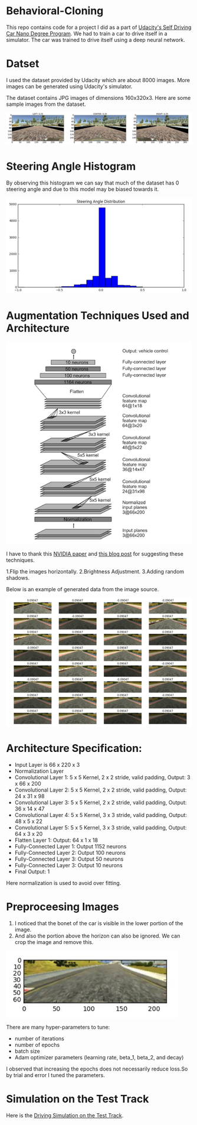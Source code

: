 # Behavioral-Cloning

This repo contains code for a project I did as a part of [Udacity's Self Driving Car Nano Degree Program](https://www.udacity.com/drive). We had to train a car to drive itself in a simulator. The car was trained to drive itself using a deep neural network.

# Datset

I used the dataset provided by Udacity which are about 8000 images. More images can be generated using Udacity's simulator.

The dataset contains JPG images of dimensions 160x320x3. Here are some sample images from the dataset.

![Sample Images](resource_for_readme/cameraimages.JPG)

# Steering Angle Histogram

By observing this histogram we can say that much of the dataset has 0 steering angle and due to this model may be biased towards it.

![Steering Angle Histogram](resource_for_readme/histogram.JPG)

# Augmentation Techniques Used and Architecture

![Nvidia's Architecture](resource_for_readme/nvidia_architecture.png)

I have to thank this [NVIDIA paper](http://images.nvidia.com/content/tegra/automotive/images/2016/solutions/pdf/end-to-end-dl-using-px.pdf) and [this blog post](https://chatbotslife.com/using-augmentation-to-mimic-human-driving-496b569760a9#.d779iwp28) for suggesting these techniques.

1.Flip the images horizontally.
2.Brightness Adjustment.
3.Adding random shadows.

Below is an example of generated data from the image source.

![Sample Generated Data](resource_for_readme/preprocessing.JPG)

# Architecture Specification:

- Input Layer is 66 x 220 x 3
- Normalization Layer
- Convolutional Layer 1: 5 x 5 Kernel, 2 x 2 stride, valid padding, Output: 3 x 66 x 200
- Convolutional Layer 2: 5 x 5 Kernel, 2 x 2 stride, valid padding, Output: 24 x 31 x 98
- Convolutional Layer 3: 5 x 5 Kernel, 2 x 2 stride, valid padding, Output: 36 x 14 x 47
- Convolutional Layer 4: 5 x 5 Kernel, 3 x 3 stride, valid padding, Output: 48 x 5 x 22
- Convolutional Layer 5: 5 x 5 Kernel, 3 x 3 stride, valid padding, Output: 64 x 3 x 20
- Flatten Layer 1: Output: 64 x 1 x 18
- Fully-Connected Layer 1: Output 1152 neurons
- Fully-Connected Layer 2: Output 100 neurons
- Fully-Connected Layer 3: Output 50 neurons
- Fully-Connected Layer 3: Output 10 neurons
- Final Output: 1

Here normalization is used to avoid over fitting.

# Preproceesing Images
1. I noticed that the bonet of the car is visible in the lower portion of the image.
2. And also the portion above the horizon can also be ignored.
We can crop the image and remove this.

![Final Image](resource_for_readme/crop_image.JPG)

There are many hyper-parameters to tune:

- number of iterations
- number of epochs
- batch size
- Adam optimizer parameters (learning rate, beta\_1, beta\_2, and decay)

I observed that increasing the epochs does not necessarily reduce loss.So by trial and error I tuned the parameters.

# Simulation on the Test Track

Here is the [Driving Simulation on the Test Track](https://youtu.be/ZrM7kzP8yzM).
